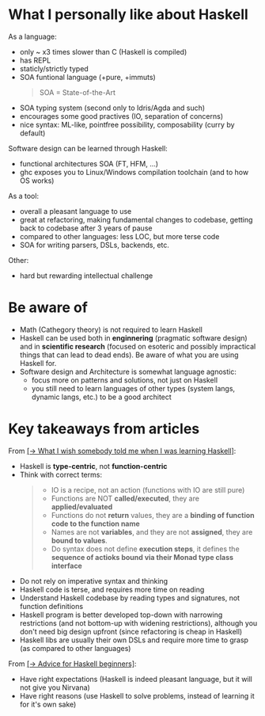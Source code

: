 
<!-- my yapping ‾‾‾‾‾‾‾‾‾‾‾‾‾‾‾‾‾‾‾‾‾‾‾‾‾‾‾‾‾‾‾‾‾‾‾‾‾‾‾‾‾‾‾‾‾‾‾‾‾‾‾‾‾‾‾‾‾‾‾‾‾‾‾\ {{{1 -->

# What I personally like about Haskell

As a language:
* only ~ x3 times slower than C (Haskell is compiled)
* has REPL
* staticly/strictly typed
* SOA funtional language (+pure, +immuts) 
  > SOA = State-of-the-Art
* SOA typing system (second only to Idris/Agda and such)
* encourages some good practives (IO, separation of concerns)
* nice syntax: ML-like, pointfree possibility, composability (curry by default)

Software design can be learned through Haskell:
* functional architectures SOA (FT, HFM, ...)
* ghc exposes you to Linux/Windows compilation toolchain (and to how OS works)

As a tool:
* overall a pleasant language to use
* great at refactoring, making fundamental changes to codebase, getting back to codebase after 3 years of pause
* compared to other languages: less LOC, but more terse code
* SOA for writing parsers, DSLs, backends, etc.

Other:
* hard but rewarding intellectual challenge

# Be aware of

* Math (Cathegory theory) is not required to learn Haskell
* Haskell can be used both in **enginnering** (pragmatic software design) and in **scientific research**
  (focused on esoteric and possibly impractical things that can lead to dead ends). 
  Be aware of what you are using Haskell for.
* Software design and Architecture is somewhat language agnostic:
  * focus more on patterns and solutions, not just on Haskell
  * you still need to learn languages of other types (system langs, dynamic langs, etc.) to be a good architect

<!-- __________________________________________________________________________/ }}}1 -->
<!-- from articles ‾‾‾‾‾‾‾‾‾‾‾‾‾‾‾‾‾‾‾‾‾‾‾‾‾‾‾‾‾‾‾‾‾‾‾‾‾‾‾‾‾‾‾‾‾‾‾‾‾‾‾‾‾‾‾‾‾‾‾‾\ {{{1 -->

# Key takeaways from articles

From [[→ What I wish somebody told me when I was learning Haskell]](https://www.poberezkin.com/posts/2021-04-21-what-i-wish-somebody-told-me-when-i-was-learning-Haskell.html):
* Haskell is **type-centric**, not **function-centric**
* Think with correct terms:
  > * IO is a recipe, not an action (functions with IO are still pure)
  > * Functions are NOT **called/executed**, they are **applied/evaluated**
  > * Functions do not **return** values, they are a **binding of function code to the function name**
  > * Names are not **variables**, and they are not **assigned**, they are **bound to values**.
  > * Do syntax does not define **execution steps**, it defines the **sequence of actioks bound via their Monad type class interface**
* Do not rely on imperative syntax and thinking
* Haskell code is terse, and requires more time on reading
* Understand Haskell codebase by reading types and signatures, not function definitions
* Haskell program is better developed top-down with narrowing restrictions (and not bottom-up with widening restrictions),
  although you don't need big design upfront (since refactoring is cheap in Haskell)
* Haskell libs are usually their own DSLs and require more time to grasp (as compared to other languages)

From [[→ Advice for Haskell beginners]](https://www.haskellforall.com/2017/10/advice-for-haskell-beginners.html):
* Have right expectations (Haskell is indeed pleasant language, but it will not give you Nirvana)
* Have right reasons (use Haskell to solve problems, instead of learning it for it's own sake)

<!-- __________________________________________________________________________/ }}}1 -->


